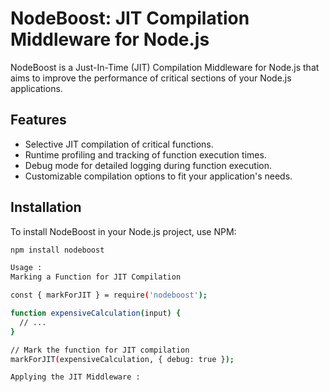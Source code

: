 # NodeBoost: JIT Compilation Middleware for Node.js

NodeBoost is a Just-In-Time (JIT) Compilation Middleware for Node.js that aims to improve the performance of critical sections of your Node.js applications.

## Features

- Selective JIT compilation of critical functions.
- Runtime profiling and tracking of function execution times.
- Debug mode for detailed logging during function execution.
- Customizable compilation options to fit your application's needs.

## Installation

To install NodeBoost in your Node.js project, use NPM:

```bash
npm install nodeboost

Usage :
Marking a Function for JIT Compilation

const { markForJIT } = require('nodeboost');

function expensiveCalculation(input) {
  // ...
}

// Mark the function for JIT compilation
markForJIT(expensiveCalculation, { debug: true });

Applying the JIT Middleware :


